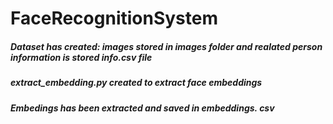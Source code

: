 # FaceRecognitionSystem

<h5>Dataset has created: images stored in images folder and realated person information is stored info.csv file</h5>

<h5>extract_embedding.py created to extract face embeddings</h5>

<h5>Embedings has been extracted and saved in embeddings. csv</h5>